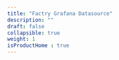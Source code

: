 ```yaml
---
title: "Factry Grafana Datasource" 
description: ""
draft: false
collapsible: true
weight: 1
isProductHome : true
---
```

